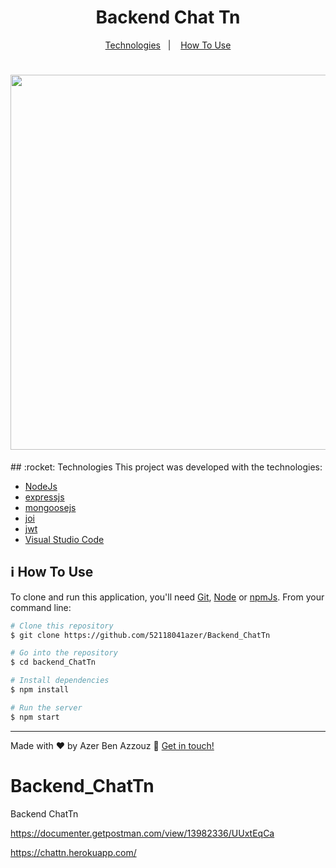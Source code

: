 <h1 align="center">Backend Chat Tn</h1>
<p align="center">
  <a href="#rocket-technologies">Technologies</a>&nbsp;&nbsp;&nbsp;|&nbsp;&nbsp;&nbsp;
  <a href="#information_source-how-to-use">How To Use</a>
</p>
<h1 align="center">
    <img width="600px" src="https://raw.githubusercontent.com/vineeshvk/chat-app-flutter/master/assets/screenshots/mock1.jpg" style="max-width:100%;">
</h1>
## :rocket: Technologies
This project was developed with the technologies:

-  [NodeJs](http://nodejs.dev/)
-  [expressjs](http://expressjs.com/)
-  [mongoosejs](http://mongoosejs.com)
-  [joi](https://joi.dev/)
-  [jwt](https://jwt.io/)
-  [Visual Studio Code](https://code.visualstudio.com/)
## :information_source: How To Use
To clone and run this application, you'll need [Git](https://git-scm.com), [Node](https://nodejs.org/en/) or [npmJs](https://www.npmjs.com/). From your command line:

```bash
# Clone this repository
$ git clone https://github.com/52118041azer/Backend_ChatTn

# Go into the repository
$ cd backend_ChatTn

# Install dependencies
$ npm install

# Run the server
$ npm start
```

---

Made with ♥ by Azer Ben Azzouz :wave: [Get in touch!](https://www.linkedin.com/in/azer-ben-azzouz/)

# Backend_ChatTn
Backend ChatTn

https://documenter.getpostman.com/view/13982336/UUxtEqCa

https://chattn.herokuapp.com/

